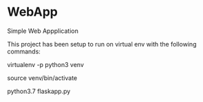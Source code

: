 # WebApp
Simple Web Appplication


This project has been setup to run on virtual env with the following commands:

virtualenv -p python3 venv

source venv/bin/activate

python3.7 flaskapp.py


